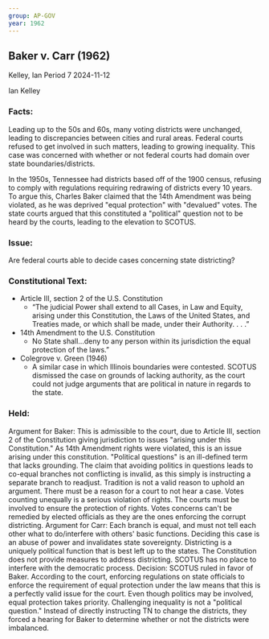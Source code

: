 ```yaml
---
group: AP-GOV
year: 1962
---
```

## Baker v. Carr (1962)
Kelley, Ian
Period 7
2024-11-12

Ian Kelley

### Facts:
Leading up to the 50s and 60s, many voting districts were unchanged, leading to discrepancies between cities and rural areas. Federal courts refused to get involved in such matters, leading to growing inequality. This case was concerned with whether or not federal courts had domain over state boundaries/districts.

In the 1950s, Tennessee had districts based off of the 1900 census, refusing to comply with regulations requiring redrawing of districts every 10 years. To argue this, Charles Baker claimed that the 14th Amendment was being violated, as he was deprived "equal protection" with "devalued" votes. The state courts argued that this constituted a "political" question not to be heard by the courts, leading to the elevation to SCOTUS.

### Issue: 
Are federal courts able to decide cases concerning state districting?

### Constitutional Text:
- Article III, section 2 of the U.S. Constitution
	- “The judicial Power shall extend to all Cases, in Law and Equity, arising under this Constitution, the Laws of the United States, and Treaties made, or which shall be made, under their Authority. . . .”
- 14th Amendment to the U.S. Constitution
	- No State shall…deny to any person within its jurisdiction the equal protection of the laws.”
- Colegrove v. Green (1946)
	- A similar case in which Illinois boundaries were contested. SCOTUS dismissed the case on grounds of lacking authority, as the court could not judge arguments that are political in nature in regards to the state.
### Held: 
Argument for Baker:
	This is admissible to the court, due to Article III, section 2 of the Constitution giving jurisdiction to issues "arising under this Constitution." As 14th Amendment rights were violated, this is an issue arising under this constitution.
	"Political questions" is an ill-defined term that lacks grounding. The claim that avoiding politics in questions leads to co-equal branches not conflicting is invalid, as this simply is instructing a separate branch to readjust.
	Tradition is not a valid reason to uphold an argument. There must be a reason for a court to not hear a case.
	Votes counting unequally is a serious violation of rights. The courts must be involved to ensure the protection of rights.
	Votes concerns can't be remedied by elected officials as they are the ones enforcing the corrupt districting.
Argument for Carr:
	Each branch is equal, and must not tell each other what to do/interfere with others' basic functions.
	Deciding this case is an abuse of power and invalidates state sovereignty. 
	Districting is a uniquely political function that is best left up to the states.
	The Constitution does not provide measures to address districting.
	SCOTUS has no place to interfere with the democratic process.
Decision:
	SCOTUS ruled in favor of Baker. According to the court, enforcing regulations on state officials to enforce the requirement of equal protection under the law means that this is a perfectly valid issue for the court. Even though politics may be involved, equal protection takes priority. Challenging inequality is not a "political question." 
	Instead of directly instructing TN to change the districts, they forced a hearing for Baker to determine whether or not the districts were imbalanced.
	